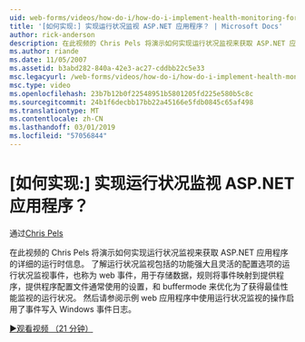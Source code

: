 ```yaml
---
uid: web-forms/videos/how-do-i/how-do-i-implement-health-monitoring-for-an-aspnet-application
title: '[如何实现:] 实现运行状况监视 ASP.NET 应用程序？ | Microsoft Docs'
author: rick-anderson
description: 在此视频的 Chris Pels 将演示如何实现运行状况监视来获取 ASP.NET 应用程序的详细的运行时信息。 了解功能强大和...
ms.author: riande
ms.date: 11/05/2007
ms.assetid: b3abd282-840a-42e3-ac27-cddbb22c5e33
msc.legacyurl: /web-forms/videos/how-do-i/how-do-i-implement-health-monitoring-for-an-aspnet-application
msc.type: video
ms.openlocfilehash: 23b7b12b0f22548951b5801205fd225e580b5c8c
ms.sourcegitcommit: 24b1f6decbb17bb22a45166e5fdb0845c65af498
ms.translationtype: MT
ms.contentlocale: zh-CN
ms.lasthandoff: 03/01/2019
ms.locfileid: "57056844"
---
```

<a name="how-do-i--implement-health-monitoring-for-an-aspnet-application"></a>[如何实现:] 实现运行状况监视 ASP.NET 应用程序？
====================
通过[Chris Pels](https://twitter.com/chrispels)

在此视频的 Chris Pels 将演示如何实现运行状况监视来获取 ASP.NET 应用程序的详细的运行时信息。 了解运行状况监视包括的功能强大且灵活的配置选项的运行状况监视事件，也称为 web 事件，用于存储数据，规则将事件映射到提供程序，提供程序配置文件通常使用的设置，和 buffermode 来优化为了获得最佳性能监视的运行状况。 然后请参阅示例 web 应用程序中使用运行状况监视的操作启用了事件写入 Windows 事件日志。

[&#9654;观看视频 （21 分钟）](https://channel9.msdn.com/Blogs/ASP-NET-Site-Videos/how-do-i-implement-health-monitoring-for-an-aspnet-application)
